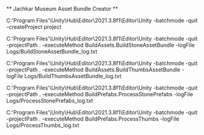 ** Jachkar Museum Asset Bundle Creator **

C:\'Program Files'\Unity\Hub\Editor\2021.3.8f1\Editor\Unity -batchmode -quit -createProject project

C:\'Program Files'\Unity\Hub\Editor\2021.3.8f1\Editor\Unity -batchmode -quit -projectPath . -executeMethod BuildAssets.BuildStoneAssetBundle -logFile Logs/BuildStoneAssetBundle_log.txt

C:\'Program Files'\Unity\Hub\Editor\2021.3.8f1\Editor\Unity -batchmode -quit -projectPath . -executeMethod BuildAssets.BuildThumbsAssetBundle -logFile Logs/BuildThumbsAssetBundle_log.txt

C:\'Program Files'\Unity\Hub\Editor\2021.3.8f1\Editor\Unity -batchmode -quit -projectPath . -executeMethod BuildPrefabs.ProcessStonePrefabs -logFile Logs/ProcessStonePrefabs_log.txt

C:\'Program Files'\Unity\Hub\Editor\2021.3.8f1\Editor\Unity -batchmode -quit -projectPath . -executeMethod BuildPrefabs.ProcessThumbs -logFile Logs/ProcessThumbs_log.txt